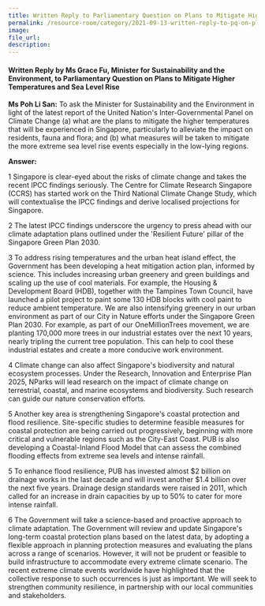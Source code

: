 ```yaml
---  
title: Written Reply to Parliamentary Question on Plans to Mitigate Higher Temperatures and Sea Level Rise by Ms Grace Fu, Minister for Sustainability and the Environment  
permalink: /resource-room/category/2021-09-13-written-reply-to-pq-on-plans-to-mitigate-higher-temperatures-sea-level-rise/  
image:  
file_url:  
description:  
---  
```


#### Written Reply by Ms Grace Fu, Minister for Sustainability and the Environment, to Parliamentary Question on Plans to Mitigate Higher Temperatures and Sea Level Rise  

**Ms Poh Li San:** To ask the Minister for Sustainability and the Environment in light of the latest report of the United Nation&#39;s Inter-Governmental Panel on Climate Change (a) what are the plans to mitigate the higher temperatures that will be experienced in Singapore, particularly to alleviate the impact on residents, fauna and flora; and (b) what measures will be taken to mitigate the more extreme sea level rise events especially in the low-lying regions.

**Answer:**

1 Singapore is clear-eyed about the risks of climate change and takes the recent IPCC findings seriously. The Centre for Climate Research Singapore (CCRS) has started work on the Third National Climate Change Study, which will contextualise the IPCC findings and derive localised projections for Singapore.

2 The latest IPCC findings underscore the urgency to press ahead with our climate adaptation plans outlined under the &#39;Resilient Future&#39; pillar of the Singapore Green Plan 2030.

3 To address rising temperatures and the urban heat island effect, the Government has been developing a heat mitigation action plan, informed by science. This includes increasing urban greenery and green buildings and scaling up the use of cool materials. For example, the Housing &amp; Development Board (HDB), together with the Tampines Town Council, have launched a pilot project to paint some 130 HDB blocks with cool paint to reduce ambient temperature. We are also intensifying greenery in our urban environment as part of our City in Nature efforts under the Singapore Green Plan 2030. For example, as part of our OneMillionTrees movement, we are planting 170,000 more trees in our industrial estates over the next 10 years, nearly tripling the current tree population. This can help to cool these industrial estates and create a more conducive work environment.

4 Climate change can also affect Singapore&#39;s biodiversity and natural ecosystem processes. Under the Research, Innovation and Enterprise Plan 2025, NParks will lead research on the impact of climate change on terrestrial, coastal, and marine ecosystems and biodiversity. Such research can guide our nature conservation efforts.

5 Another key area is strengthening Singapore&#39;s coastal protection and flood resilience. Site-specific studies to determine feasible measures for coastal protection are being carried out progressively, beginning with more critical and vulnerable regions such as the City-East Coast. PUB is also developing a Coastal-Inland Flood Model that can assess the combined flooding effects from extreme sea levels and intense rainfall.

5 To enhance flood resilience, PUB has invested almost $2 billion on drainage works in the last decade and will invest another $1.4 billion over the next five years. Drainage design standards were raised in 2011, which called for an increase in drain capacities by up to 50% to cater for more intense rainfall.

6 The Government will take a science-based and proactive approach to climate adaptation. The Government will review and update Singapore&#39;s long-term coastal protection plans based on the latest data, by adopting a flexible approach in planning protection measures and evaluating the plans across a range of scenarios. However, it will not be prudent or feasible to build infrastructure to accommodate every extreme climate scenario. The recent extreme climate events worldwide have highlighted that the collective response to such occurrences is just as important. We will seek to strengthen community resilience, in partnership with our local communities and stakeholders.
